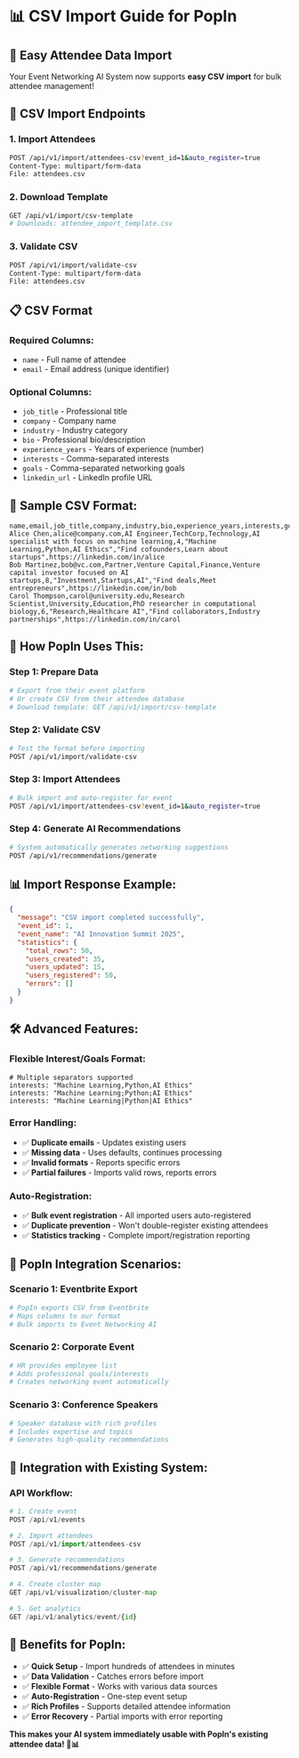 # 📊 CSV Import Guide for PopIn

## 🎯 **Easy Attendee Data Import**

Your Event Networking AI System now supports **easy CSV import** for bulk attendee management!

## 📁 **CSV Import Endpoints**

### **1. Import Attendees**
```bash
POST /api/v1/import/attendees-csv?event_id=1&auto_register=true
Content-Type: multipart/form-data
File: attendees.csv
```

### **2. Download Template**
```bash
GET /api/v1/import/csv-template
# Downloads: attendee_import_template.csv
```

### **3. Validate CSV**
```bash
POST /api/v1/import/validate-csv
Content-Type: multipart/form-data
File: attendees.csv
```

## 📋 **CSV Format**

### **Required Columns:**
- `name` - Full name of attendee
- `email` - Email address (unique identifier)

### **Optional Columns:**
- `job_title` - Professional title
- `company` - Company name
- `industry` - Industry category
- `bio` - Professional bio/description
- `experience_years` - Years of experience (number)
- `interests` - Comma-separated interests
- `goals` - Comma-separated networking goals
- `linkedin_url` - LinkedIn profile URL

## 📄 **Sample CSV Format:**

```csv
name,email,job_title,company,industry,bio,experience_years,interests,goals,linkedin_url
Alice Chen,alice@company.com,AI Engineer,TechCorp,Technology,AI specialist with focus on machine learning,4,"Machine Learning,Python,AI Ethics","Find cofounders,Learn about startups",https://linkedin.com/in/alice
Bob Martinez,bob@vc.com,Partner,Venture Capital,Finance,Venture capital investor focused on AI startups,8,"Investment,Startups,AI","Find deals,Meet entrepreneurs",https://linkedin.com/in/bob
Carol Thompson,carol@university.edu,Research Scientist,University,Education,PhD researcher in computational biology,6,"Research,Healthcare AI","Find collaborators,Industry partnerships",https://linkedin.com/in/carol
```

## 🚀 **How PopIn Uses This:**

### **Step 1: Prepare Data**
```bash
# Export from their event platform
# Or create CSV from their attendee database
# Download template: GET /api/v1/import/csv-template
```

### **Step 2: Validate CSV**
```bash
# Test the format before importing
POST /api/v1/import/validate-csv
```

### **Step 3: Import Attendees**
```bash
# Bulk import and auto-register for event
POST /api/v1/import/attendees-csv?event_id=1&auto_register=true
```

### **Step 4: Generate AI Recommendations**
```bash
# System automatically generates networking suggestions
POST /api/v1/recommendations/generate
```

## 📊 **Import Response Example:**

```json
{
  "message": "CSV import completed successfully",
  "event_id": 1,
  "event_name": "AI Innovation Summit 2025",
  "statistics": {
    "total_rows": 50,
    "users_created": 35,
    "users_updated": 15,
    "users_registered": 50,
    "errors": []
  }
}
```

## 🛠️ **Advanced Features:**

### **Flexible Interest/Goals Format:**
```csv
# Multiple separators supported
interests: "Machine Learning,Python,AI Ethics"
interests: "Machine Learning;Python;AI Ethics"  
interests: "Machine Learning|Python|AI Ethics"
```

### **Error Handling:**
- ✅ **Duplicate emails** - Updates existing users
- ✅ **Missing data** - Uses defaults, continues processing
- ✅ **Invalid formats** - Reports specific errors
- ✅ **Partial failures** - Imports valid rows, reports errors

### **Auto-Registration:**
- ✅ **Bulk event registration** - All imported users auto-registered
- ✅ **Duplicate prevention** - Won't double-register existing attendees
- ✅ **Statistics tracking** - Complete import/registration reporting

## 🎯 **PopIn Integration Scenarios:**

### **Scenario 1: Eventbrite Export**
```bash
# PopIn exports CSV from Eventbrite
# Maps columns to our format
# Bulk imports to Event Networking AI
```

### **Scenario 2: Corporate Event**
```bash
# HR provides employee list
# Adds professional goals/interests
# Creates networking event automatically
```

### **Scenario 3: Conference Speakers**
```bash
# Speaker database with rich profiles
# Includes expertise and topics
# Generates high-quality recommendations
```

## 🔗 **Integration with Existing System:**

### **API Workflow:**
```python
# 1. Create event
POST /api/v1/events

# 2. Import attendees  
POST /api/v1/import/attendees-csv

# 3. Generate recommendations
POST /api/v1/recommendations/generate

# 4. Create cluster map
GET /api/v1/visualization/cluster-map

# 5. Get analytics
GET /api/v1/analytics/event/{id}
```

## 🎉 **Benefits for PopIn:**

- ✅ **Quick Setup** - Import hundreds of attendees in minutes
- ✅ **Data Validation** - Catches errors before import
- ✅ **Flexible Format** - Works with various data sources
- ✅ **Auto-Registration** - One-step event setup
- ✅ **Rich Profiles** - Supports detailed attendee information
- ✅ **Error Recovery** - Partial imports with error reporting

**This makes your AI system immediately usable with PopIn's existing attendee data! 🚀📊**